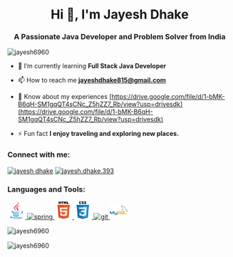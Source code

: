 <h1 align="center">Hi 👋, I'm Jayesh Dhake</h1>
<h3 align="center">A Passionate Java Developer and Problem Solver from India</h3>

<p align="left"> <img src="https://komarev.com/ghpvc/?username=jayesh6960&label=Profile%20views&color=0e75b6&style=flat" alt="jayesh6960" /> </p>

- 🌱 I’m currently learning **Full Stack Java Developer**

- 📫 How to reach me **jayeshdhake815@gmail.com**

- 📄 Know about my experiences [https://drive.google.com/file/d/1-bMK-B6qH-SM1gqQT4sCNc_Z5hZZ7_Rb/view?usp=drivesdk](https://drive.google.com/file/d/1-bMK-B6qH-SM1gqQT4sCNc_Z5hZZ7_Rb/view?usp=drivesdk)

- ⚡ Fun fact **I enjoy traveling and exploring new places.**

<h3 align="left">Connect with me:</h3>
<p align="left">
<a href="https://linkedin.com/in/jayesh dhake" target="blank"><img align="center" src="https://raw.githubusercontent.com/rahuldkjain/github-profile-readme-generator/master/src/images/icons/Social/linked-in-alt.svg" alt="jayesh dhake" height="30" width="40" /></a>
<a href="https://instagram.com/jayesh.dhake.393" target="blank"><img align="center" src="https://raw.githubusercontent.com/rahuldkjain/github-profile-readme-generator/master/src/images/icons/Social/instagram.svg" alt="jayesh.dhake.393" height="30" width="40" /></a>
</p>

<h3 align="left">Languages and Tools:</h3>
<p align="left"> <a href="https://www.java.com" target="_blank" rel="noreferrer"> <img src="https://raw.githubusercontent.com/devicons/devicon/master/icons/java/java-original.svg" alt="java" width="40" height="40"/> <a href="https://spring.io/" target="_blank" rel="noreferrer"> <img src="https://www.vectorlogo.zone/logos/springio/springio-icon.svg" alt="spring" width="40" height="40"/> </a> <a href="https://www.w3.org/html/" target="_blank" rel="noreferrer"> <img src="https://raw.githubusercontent.com/devicons/devicon/master/icons/html5/html5-original-wordmark.svg" alt="html5" width="40" height="40"/> </a><a href="https://www.w3schools.com/css/" target="_blank" rel="noreferrer"> <img src="https://raw.githubusercontent.com/devicons/devicon/master/icons/css3/css3-original-wordmark.svg" alt="css3" width="40" height="40"/> </a> <a href="https://git-scm.com/" target="_blank" rel="noreferrer"> <img src="https://www.vectorlogo.zone/logos/git-scm/git-scm-icon.svg" alt="git" width="40" height="40"/> </a>   <a href="https://www.mysql.com/" target="_blank" rel="noreferrer"> <img src="https://raw.githubusercontent.com/devicons/devicon/master/icons/mysql/mysql-original-wordmark.svg" alt="mysql" width="40" height="40"/> </a>  </p>

<p><img align="center" src="https://github-readme-stats.vercel.app/api/top-langs?username=jayesh6960&show_icons=true&locale=en&layout=compact" alt="jayesh6960" /></p>

<p><img align="center" src="https://github-readme-streak-stats.herokuapp.com/?user=jayesh6960&" alt="jayesh6960" /></p>
